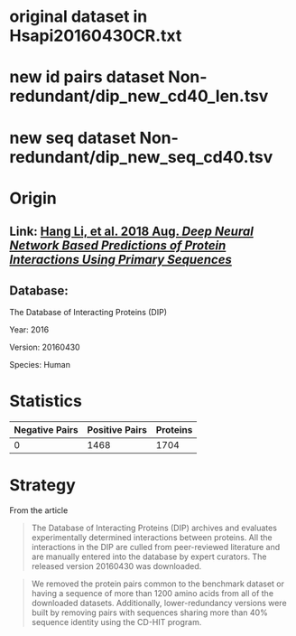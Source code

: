 # original dataset in Hsapi20160430CR.txt

# new id pairs dataset Non-redundant/dip_new_cd40_len.tsv

# new seq dataset Non-redundant/dip_new_seq_cd40.tsv

# Origin

## Link: [Hang Li, et al. 2018 Aug. _Deep Neural Network Based Predictions of Protein Interactions Using Primary Sequences_](https://www.ncbi.nlm.nih.gov/pmc/articles/PMC6222503/)

## Database:

The Database of Interacting Proteins (DIP)

Year: 2016

Version: 20160430

Species: Human

# Statistics

| Negative Pairs | Positive Pairs | Proteins |
| -------------- | -------------- | -------- |
| 0              | 1468           | 1704     |

# Strategy

From the article

> The Database of Interacting Proteins (DIP) archives and evaluates experimentally determined interactions between proteins. All the interactions in the DIP are culled from peer-reviewed literature and are manually entered into the database by expert curators. The released version 20160430 was downloaded.

> We removed the protein pairs common to the benchmark dataset or having a sequence of more than 1200 amino acids from all of the downloaded datasets. Additionally, lower-redundancy versions were built by removing pairs with sequences sharing more than 40% sequence identity using the CD-HIT program.
